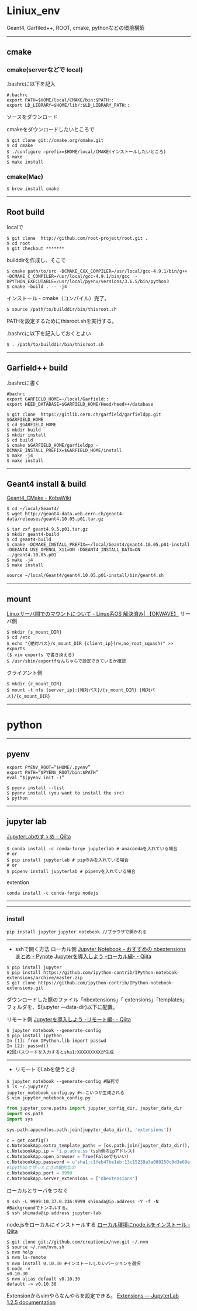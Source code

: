 # Liniux_env
Geant4, Garfiled++, ROOT, cmake, pythonなどの環境構築

---
## cmake

### cmake(serverなどで local)

.bashrcに以下を記入

```
#.bachrc
export PATH=$HOME/local/CMAKE/bin:$PATH::
export LD_LIBRARY=$HOME/lib/:$LD_LIBRARY_PATH::
```

ソースをダウンロード

cmakeをダウンロードしたいところで

```
$ git clone git://cmake.org/cmake.git
$ cd cmake
$ ./configure —prefix=$HOME/local/CMAKE(インストールしたいところ)
$ make
$ make install
```

### cmake(Mac)

`$ brew install cmake`

---
## Root build

localで

```
$ git clone  http://github.com/root-project/root.git .
$ cd root
$ git checkout *******
```

builddirを作成し、そこで

```
$ cmake path/to/src -DCMAKE_CXX_COMPILER=/usr/local/gcc-4.9.1/bin/g++ -DCMAKE_C_COMPILER=/usr/local/gcc-4.9.1/bin/gcc  -DPYTHON_EXECUTABLE=/usr/local/pyenv/versions/3.6.5/bin/python3
$ cmake —build . -- -j4
```
インストール・cmake（コンパイル）完了。
```
$ source /path/to/builddir/bin/thisroot.sh
```
PATHを設定するためにthisroot.shを実行する。

.bashrcに以下を記入しておくとよい
```
$ . /path/to/builddir/bin/thisroot.sh
```

---
## Garfield++ build

.bashrcに書く
```
#bachrc
export GARFIELD_HOME=~/local/Garfield::
export HEED_DATABASE=$GARFIELD_HOME/Heed/heed++/database
```

```
$ git clone  https://gitlib.cern.ch/garfield/garfieldpp.git $GARFIELD_HOME
$ cd $GARFIELD_HOME
$ mkdir build
$ mkdir install
$ cd build
$ cmake $GARFIELD_HOME/garfieldpp -DCMAKE_INSTALL_PREFIX=$GARFIELD_HOME/install
$ make -j4
$ make install
```



---
## Geant4 install & build

[Geant4_CMake - KobaWiki](http://be.nucl.ap.titech.ac.jp/~koba/cgi-bin/moin.cgi/Geant4_CMake)

```
$ cd ~/local/Geant4/
$ wget http://geant4-data.web.cern.ch/geant4-data/releases/geant4.10.05.p01.tar.gz

$ tar zxf geant4.9.5.p01.tar.gz
$ mkdir geant4-build
$ cd geant4-build
$ cmake -DCMAKE_INSTALL_PREFIX=~/local/Geant4/geant4.10.05.p01-install -DGEANT4_USE_OPENGL_X11=ON -DGEANT4_INSTALL_DATA=ON ../geant4.10.05.p01
$ make -j4
$ make install
```

```.bashrc
source ~/local/Geant4/geant4.10.05.p01-install/bin/geant4.sh
```
---
## mount

[Linuxサーバ間でのマウントについて - Linux系OS 解決済み| 【OKWAVE】](https://okwave.jp/qa/q7749733.html)
サーバ側
```
$ mkdir {s_mount_DIR}
$ cd /etc
$ echo "{絶対パス}/s_mount_DIR {client_ip}(rw,no_root_squash)" >> exports
($ vim exports で書き換える)
$ /usr/sbin/exportfなんちゃらで設定できているか確認
```
クライアント側
```
$ mkdir {c_mount_DIR}
$ mount -t nfs {server_ip}:{絶対パス}/{s_mount_DIR} {絶対パス}/{c_mount_DIR}
```
---
# python

---
## pyenv
```.bashrc
export PYENV_ROOT=“$HOME/.pyenv”
export PATH=“$PYENV_ROOT/bin:$PATH”
eval “$(pyenv init -)”
```
```
$ pyenv install --list
$ pyenv install (you want to install the src)
$ python
```
---
## jupyter lab

[JupyterLabのすゝめ - Qiita](https://qiita.com/kirikei/items/a1639954ce5ccaf7ac3c)
```
$ conda install -c conda-forge jupyterlab # anacondaを入れている場合
# or
$ pip install jupyterlab # pipのみを入れている場合
# or
$ pipenv install jupyterlab # pipenvを入れている場合
```
extention
```
conda install -c conda-forge nodejs
```
---
---
### install
`pip install jupyter`
`jupyter notebook //ブラウザで開かれる`

---
* sshで開く方法
ローカル側
[Jupyter Notebook - おすすめの nbextensions まとめ - Pynote](http://pynote.hatenablog.com/entry/jupyter-notebook-nbextensions)
[Jupyterを導入しよう -ローカル編- - Qiita](https://qiita.com/Miggy/items/8e4bb0fbfe32dd8c98d5)
```
$ pip install jupyter
$ pip install https://github.com/ipython-contrib/IPython-notebook-extensions/archive/master.zip
$ git clone https://github.com/ipython-contrib/IPython-notebook-extensions.git
```
ダウンロードした際のファイル「nbextensions」「 extensions」「templates」フォルダを、$(jupyter —data-dir)以下に配置。

リモート側
[Jupyterを導入しよう -リモート編- - Qiita](https://qiita.com/Miggy/items/5466a2c1e968602f3ebe)
```
$ jupyter notebook --generate-config
$ pip install ipython
In [1]: from IPython.lib import passwd
In [2]: passwd()
#2回パスワードを入力するとsha1:XXXXXXXXXが生成
```
---
* リモートでLabを使うとき
```
$ jupyter notebook --generate-config #脳死で
$ ls ~/.jupyter/
jupyter_notebook_config.py #<-こいつが生成される
$ vim jupyter_notebook_config.py
```
```#jupyter_notebook_config.py
from jupyter_core.paths import jupyter_config_dir, jupyter_data_dir
import os.path
import sys

sys.path.append(os.path.join(jupyter_data_dir(), 'extensions'))

c = get_config()
c.NotebookApp.extra_template_paths = [os.path.join(jupyter_data_dir(), 'templates')]
c.NotebookApp.ip = 'i.p.adre.ss'(ssh側のipアドレス)
c.NotebookApp.open_browser = True(Falseでもいい)
c.NotebookApp.password = u'sha1:c1feb47be1eb:13c15239a3a080250c0d3e69efb4f2ace6c0f3dc'
#ipythonで作ったときの鍵的なの
c.NotebookApp.port = 9999
c.NotebookApp.server_extensions = ['nbextensions']
```
ローカルとサーバをつなぐ
```
$ ssh -L 9999:10.37.0.236:9999 shimada@ip.address -Y -f -N
#Backgroundでトンネルする。
$ ssh shimada@ip.address jupyter-lab
```

node.jsをローカルにインストールする
[ローカル環境にnode.jsをインストール - Qiita](https://qiita.com/sims0728/items/0b7443f00959ad1dbea7)
```
$ git clone git://github.com/creationix/nvm.git ~/.nvm
$ source ~/.nvm/nvm.sh
$ nvm help
$ nvm ls-remote
$ nvm install 0.10.30 #インストールしたいバージョンを選択
$ node -v
v0.10.30
$ nvm alias default v0.10.30
default -> v0.10.30
```
Extensionからvimやらなんやらを設定できる。
[Extensions — JupyterLab 1.2.5 documentation](https://jupyterlab.readthedocs.io/en/stable/user/extensions.html)

